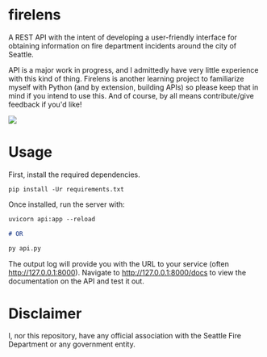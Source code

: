 # firelens
A REST API with the intent of developing a user-friendly interface for obtaining information on fire department incidents around the city of Seattle.

API is a major work in progress, and I admittedly have very little experience with this kind of thing. Firelens is another learning project to familiarize myself with Python (and by extension, building APIs) so please keep that in mind if you intend to use this. And of course, by all means contribute/give feedback if you'd like!


![](https://i.imgur.com/g4ci3nF.png)

# Usage

First, install the required dependencies.
```
pip install -Ur requirements.txt
```

Once installed, run the server with:
```md
uvicorn api:app --reload

# OR

py api.py
```

The output log will provide you with the URL to your service (often http://127.0.0.1:8000). Navigate to http://127.0.0.1:8000/docs to view the documentation on the API and test it out.

# Disclaimer

I, nor this repository, have any official association with the Seattle Fire Department or any government entity.
